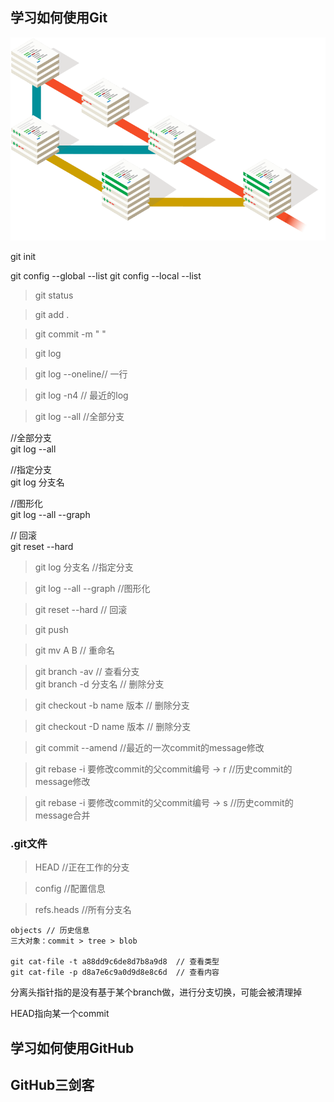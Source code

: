 ## 学习如何使用Git
![](./pic/branching-illustration@2x.png)



git init

git config --global --list
git config --local --list

> git status

> git add . 

> git commit -m " "


> git log   

> git log --oneline// 一行  

 
> git log -n4 // 最近的log 


> git log --all //全部分支  

//全部分支  
git log --all


//指定分支  
git log 分支名

//图形化  
git log --all --graph


// 回滚  
git reset --hard  

> git log 分支名  //指定分支  

 
> git log --all --graph  //图形化 


 
> git reset --hard   // 回滚 


> git push



> git mv A B // 重命名  


> git branch -av // 查看分支  
> git branch -d  分支名 // 删除分支  

> git checkout -b name 版本 // 删除分支
 
> git checkout -D name 版本 // 删除分支

> git commit --amend //最近的一次commit的message修改

> git rebase -i 要修改commit的父commit编号 -> r  //历史commit的message修改

> git rebase -i 要修改commit的父commit编号 -> s  //历史commit的message合并


### .git文件
> HEAD //正在工作的分支

> config  //配置信息

> refs.heads //所有分支名

```
objects // 历史信息
三大对象：commit > tree > blob

git cat-file -t a88dd9c6de8d7b8a9d8  // 查看类型
git cat-file -p d8a7e6c9a0d9d8e8c6d  // 查看内容
```

分离头指针指的是没有基于某个branch做，进行分支切换，可能会被清理掉

HEAD指向某一个commit



## 学习如何使用GitHub


## GitHub三剑客
